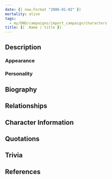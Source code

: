 ```yaml
---
date: {{ now.Format "2006-01-02" }}
mortality: alive
tags:
  - my/DND/campaigns/import_campaign/characters
title: {{ .Name | title }}
---
```


## Description

### Appearance

### Personality

## Biography

## Relationships

## Character Information

## Quotations

## Trivia

## References
